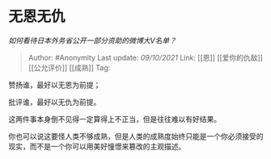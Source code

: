# 无恩无仇
*如何看待日本外务省公开一部分资助的微博大V名单？*

> Author: #Anonymity 
> Last update: *09/10/2021* 
> Link: [[恩]] [[爱你的仇敌]] [[公允评价]] [[成熟]]
> Tag:   

  

赞扬谁，最好以无恩为前提；

  

批评谁，最好以无仇为前提。

  

这两件事本身倒不见得一定算得上不正当，但是往往难以有好结果。

  

你也可以说这要怪人类不够成熟，但是人类的成熟度始终只能是一个你必须接受的现实，而不是一个你可以用美好憧憬来篡改的主观描述。